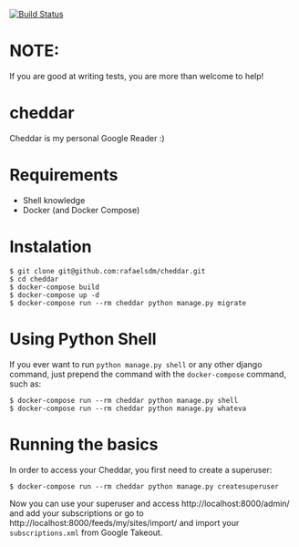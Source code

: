 [![Build Status](https://travis-ci.org/rafaelsierra/cheddar.svg?branch=master)](https://travis-ci.org/rafaelsierra/cheddar)

NOTE:
=====

If you are good at writing tests, you are more than welcome to help!


cheddar
=======

Cheddar is my personal Google Reader :)


Requirements
============

 * Shell knowledge
 * Docker (and Docker Compose)
 

Instalation
===========

	$ git clone git@github.com:rafaelsdm/cheddar.git
	$ cd cheddar
    $ docker-compose build
    $ docker-compose up -d
    $ docker-compose run --rm cheddar python manage.py migrate

Using Python Shell
==================

If you ever want to run `python manage.py shell` or any other django command, just prepend the
command with the `docker-compose` command, such as:

    $ docker-compose run --rm cheddar python manage.py shell
    $ docker-compose run --rm cheddar python manage.py whateva


Running the basics
==================

In order to access your Cheddar, you first need to create a superuser:

    $ docker-compose run --rm cheddar python manage.py createsuperuser

Now you can use your superuser and access http://localhost:8000/admin/ and
add your subscriptions or go to http://localhost:8000/feeds/my/sites/import/
and import your `subscriptions.xml` from Google Takeout.
